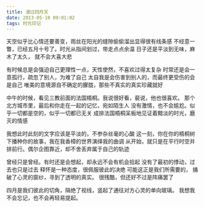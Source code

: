 ```yaml
---
title: 漫过四月天
date: 2013-05-10 09:01:02
tags: 时光印记
---
```


天空似乎比心情还要善变，雨丝在阳光的缝隙偷偷溜出显得很有线条感
不经意一瞥，已经五月十号了。时光从指间划过，带走点点余温
日子还是平淡到无味，麻木了太久， 就不会大喜大悲

有时候总是会强迫自己更理性一点，天性使然，不喜欢过得太复杂
时常还是会一意孤行，疏忽了别人，为难了自己
太自我是会伤害到别人的，而最终更受伤的会是自己
唯美的意境源自不确定的朦胧，那些不真实的真实珍藏就好

中午的时候，看见三教前面的法国梧桐。我说很好看，裴说，他也很喜欢。
那个北方城市里，最后和你走在一起的记忆，宛如陌生人
没有激情，也不会尴尬。似乎一切都是空的，似乎一切都已无关
成排法国梧桐呆板地见证着黯淡的时光，磨灭的情感

我想此时此刻的文字应该是平淡的，不参杂丝毫的心酸
这一刻，你在你的梧桐树下播种你的故事，我在我香樟的世界演绎我的曲调
从开始，就只是在平行时空并排前行。偶尔企图靠近，却不舍丢弃属于自己的轨迹

曾经只是曾经。有时还是会想起，却永远不会有机会拾起
没有了最初的悸动，过去也只是过去
释怀是一种态度，很佩服彼此的决绝
可能这正是我们所需要的，
捅破了心灵的窗纱，寻到了透明的真实。
很残酷，但还好不过是阵痛罢了

四月是我们彼此的切角，隔绝了视线，竖起了通往对方心灵的单向玻璃。
我想我不会忘记，也不会再轻易提起。
